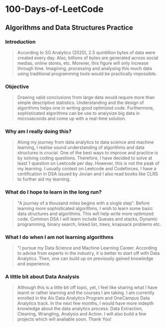 # 100-Days-of-LeetCode
## Algorithms and Data Structures Practice

### Introduction
> According to SG Analytics (2020), 2.5 quintillion bytes of data were created every day. Also, billions of bytes are generated across social medias, online stores, etc. Morever, this figure will only increase through time. Imagining, processing and analysing this much data using traditional programming tools would be practically impossible.
> 
### Objective
> Drawing valid conclusions from large data would require more than simple descriptive statistics. Understanding and the design of algorithms helps one in writing good optimized code. Furthermore, sophisticated algorithms can be use to analysize big data in microseconds and come up with a real-time solution.
>
### Why am I really doing this?
> Along my journey from data analytics to data science and machine learning, I realise sound understanding of algorithms and data structures is crucial. One of the best ways to improve and practice is by solving coding questions. Therefore, I have decided to solve at least 1 question on Leetcode per day. However, this is not the peak of my learning. I usually contest on Leetcode and Codeforces, I have a certification in DSA issued by Jovian and I also read books like CLRS to further aid my learning. 
>
### What do I hope to learn in the long run?
> "A journey of a thousand miles begins with a single step". Before learning more sophisticated algorithms, I wish to learn some basic data structures and algorithms. This will help write more optimized code. Common DSA I will learn include Queues and stacks, Dynamic programming, binary search, linked list, trees, knapsack problems etc. 
>
### What I do when I am not learning algorithms  
> "I pursue my Data Science and Machine Learning Career. According to advise from experts in the industry, it is better to start off with Data Analytics. Then, one can build up on previously gained knowledge and experience.
>
### A little bit about Data Analysis
> Although this is a little bit off topic, yet, I feel like sharing what I have learnt or rather learning and the courses I am taking. I am currently enrolled in the Alx Data Analytics Program and OneCampus Data Analytics track. In the next few months, I would have more indepth knowledge about the data analytics process: Data Extraction, Cleaning, Wrangling, Analysis and Action. I will also build a few projects which will available soon. Thank You!
